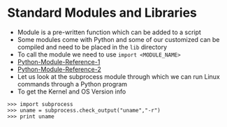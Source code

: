# Standard Modules and Libraries

- Module is a pre-written function which can be added to a script
- Some modules come with Python and some of our customized can be compiled and need to be placed in the `lib` directory
- To call the module we need to use `import <MODULE_NAME>`
- [Python-Module-Reference-1](https://docs.python.org/2/library/)
- [Python-Module-Reference-2](http://marvin.cs.uidaho.edu/Teaching/CS515/pythonLibrary.pdf)
- Let us look at the subprocess module through which we can run Linux commands through a Python program
- To get the Kernel and OS Version info

```
>>> import subprocess
>>> uname = subprocess.check_output("uname","-r")
>>> print uname
```
